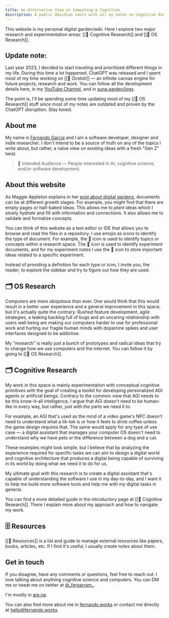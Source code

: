 ```yaml
---
title: An Alternative View on Computing & Cognition
description: A public Obsidian vault with all my notes on Cognitive Engineering, OS Development and Design, and Complexity.
---
```


This website is my personal digital garden/wiki. Here I explore two major research and experimentation areas: [[📝 Cognitive Research]] and [[📝 OS Research]].

## Update note:

Last year 2023, I decided to start traveling and prioritized different things in my life. During this time a lot happened. ChatGPT was released and I spent most of my time working on [[🧰 Oceloti]] — an infinite canvas engine for future projects, research and work. You can follow all the development details here, in my [YouTube Channel](https://www.youtube.com/@fergarram/streams), and in [suna.garden/logs](https://www.suna.garden/logs/).

The point is, I'll be spending some time updating most of my [[📝 OS Research]] stuff since most of my notes are outdated and proven by the ChatGPT disruption. Stay tuned.

## About me

My name is [Fernando Garcia](https://fernando.works/) and I am a software developer, designer and indie researcher. I don't intend to be a source of truth on any of the topics I write about, but rather, a naïve view on existing ideas with a fresh "Gen Z" twist.

> 👥 Intended Audience — People interested in AI, cognitive science, and/or software development.

## About this website

As Maggie Appleton explains in her [post about digital gardens](https://maggieappleton.com/garden-history), documents can be at different _growth_ stages. For example, you might find that there are empty pages or half-baked ideas. This allows me to _plant_ ideas which I slowly _hydrate_ and fill with information and connections. It also allows me to validate and formalize concepts.

You can think of this website as a text editor or IDE that allows you to browse and read the files in a repository. I use emojis as icons to identify the type of document. For example, the 📝 icon is used to identify topics or concepts within a research space. The 🔬 icon is used to identify experiment documents, and for my experiment notes I use the 📎 icon to store important ideas related to a specific experiment. 

Instead of providing a definition for each type or icon, I invite you, the reader, to explore the sidebar and try to figure out how they are used.

## 🗂 OS Research

Computers are more ubiquitous than ever. One would think that this would result in a better user experience and a general improvement in this space, but it's actually quite the contrary: Rushed feature development, agile strategies, a leaking backlog full of bugs and an uncaring relationship with users well being are making our computers harder to use for professional work and hurting our fragile human minds with dopamine spikes and user interfaces designed to be addictive.

My "research" is really just a bunch of prototypes and radical ideas that try to change how we use computers and the internet. You can follow it by going to [[📝 OS Research]].

## 🗂 Cognitive Research

My work in this space is mainly experimentation with conceptual cognitive primitives with the goal of creating a toolkit for developing personalized AGI agents or artificial beings. Contrary to the common view that AGI needs to be this know-it-all intelligence, I argue that AGI doesn't need to be human-like in every way, but rather, just with the parts we need it to.

For example, an AGI that's used as the mind of a video game's NPC doesn't need to understand what a tik-tok is or how it feels to drink coffee unless the game design requires that. The same would apply for any type of use case — a digital assistant that manages your computer OS doesn't need to understand why we have pets or the difference between a dog and a cat.

These examples might look simple, but I believe that by analyzing the experience required for specific tasks we can aim to design a digital world and cognitive architecture that produces a digital being capable of surviving in its world by doing what we need it to do for us.

My ultimate goal with this research is to create a digital assistant that's capable of understanding the software I use in my day-to-day, and I want it to help me build more software tools and help me with my digital tasks in general.

You can find a more detailed guide in the introductory page at [[📝 Cognitive Research]]. There I explain more about my approach and how to navigate my work.


## 🗄 Resources

[[📝 Resources]] is a list and guide to manage external resources like papers, books, articles, etc. If I find it's useful, I usually create notes about them.

## Get in touch

If you disagree, have any comments or questions, feel free to reach out. I love talking about anything cognitive science and computers. You can DM me or tweat me on twitter at [@\_fergarram\_](https://twitter.com/_fergarram_).

I'm mostly in [are.na](https://are.na/fergarram).

You can also find more about me in [fernando.works](https://fernando.works/) or contact me directly at [hello@fernando.works](mailto:hello@fernando.works).